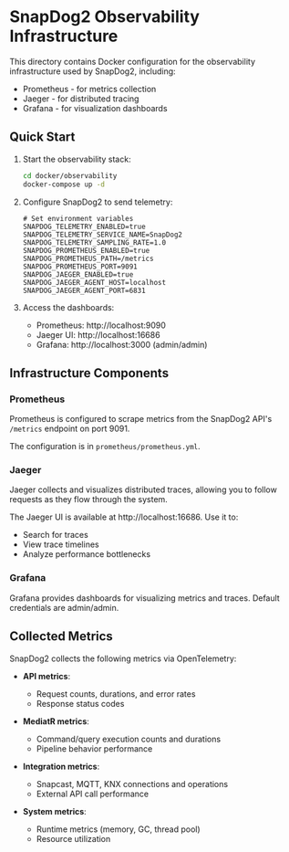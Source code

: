 # SnapDog2 Observability Infrastructure

This directory contains Docker configuration for the observability infrastructure used by SnapDog2, including:
- Prometheus - for metrics collection
- Jaeger - for distributed tracing
- Grafana - for visualization dashboards

## Quick Start

1. Start the observability stack:
   ```bash
   cd docker/observability
   docker-compose up -d
   ```

2. Configure SnapDog2 to send telemetry:
   ```
   # Set environment variables
   SNAPDOG_TELEMETRY_ENABLED=true
   SNAPDOG_TELEMETRY_SERVICE_NAME=SnapDog2
   SNAPDOG_TELEMETRY_SAMPLING_RATE=1.0
   SNAPDOG_PROMETHEUS_ENABLED=true
   SNAPDOG_PROMETHEUS_PATH=/metrics
   SNAPDOG_PROMETHEUS_PORT=9091
   SNAPDOG_JAEGER_ENABLED=true
   SNAPDOG_JAEGER_AGENT_HOST=localhost
   SNAPDOG_JAEGER_AGENT_PORT=6831
   ```

3. Access the dashboards:
   - Prometheus: http://localhost:9090
   - Jaeger UI: http://localhost:16686
   - Grafana: http://localhost:3000 (admin/admin)

## Infrastructure Components

### Prometheus

Prometheus is configured to scrape metrics from the SnapDog2 API's `/metrics` endpoint on port 9091.

The configuration is in `prometheus/prometheus.yml`.

### Jaeger

Jaeger collects and visualizes distributed traces, allowing you to follow requests as they flow through the system.

The Jaeger UI is available at http://localhost:16686. Use it to:
- Search for traces
- View trace timelines
- Analyze performance bottlenecks

### Grafana

Grafana provides dashboards for visualizing metrics and traces. Default credentials are admin/admin.

## Collected Metrics

SnapDog2 collects the following metrics via OpenTelemetry:

- **API metrics**:
  - Request counts, durations, and error rates
  - Response status codes

- **MediatR metrics**:
  - Command/query execution counts and durations
  - Pipeline behavior performance

- **Integration metrics**:
  - Snapcast, MQTT, KNX connections and operations
  - External API call performance

- **System metrics**:
  - Runtime metrics (memory, GC, thread pool)
  - Resource utilization